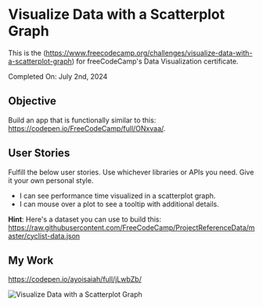 # Visualize Data with a Scatterplot Graph

This is the (https://www.freecodecamp.org/challenges/visualize-data-with-a-scatterplot-graph) for freeCodeCamp's Data Visualization certificate.

Completed On: July 2nd, 2024  

## Objective

Build an app that is functionally similar to this: https://codepen.io/FreeCodeCamp/full/ONxvaa/.

## User Stories

Fulfill the below user stories. Use whichever libraries or APIs you need. Give it your own personal style.

- I can see performance time visualized in a scatterplot graph.
- I can mouse over a plot to see a tooltip with additional details.

**Hint**: Here's a dataset you can use to build this: https://raw.githubusercontent.com/FreeCodeCamp/ProjectReferenceData/master/cyclist-data.json

## My Work

https://codepen.io/ayoisaiah/full/jLwbZb/

![Visualize Data with a Scatterplot Graph](https://cdn.rawgit.com/ayoisaiah/d3-scatter-plot/71a079be/screenshot.png)
